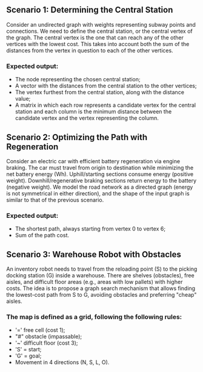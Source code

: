 ## Scenario 1: Determining the Central Station
Consider an undirected graph with weights representing subway points and connections.
We need to define the central station, or the central vertex of the graph.
The central vertex is the one that can reach any of the other vertices with the lowest cost.
This takes into account both the sum of the distances from the vertex in question to each of the other vertices.
### Expected output:
- The node representing the chosen central station;
- A vector with the distances from the central station to the other vertices;
- The vertex furthest from the central station, along with the distance value;
- A matrix in which each row represents a candidate vertex for the central station and each column is the minimum distance between the candidate vertex and the vertex representing the column.
## Scenario 2: Optimizing the Path with Regeneration
Consider an electric car with efficient battery regeneration via engine braking. The car
must travel from origin to destination while minimizing the net battery energy (Wh). Uphill/starting sections consume energy (positive weight). Downhill/regenerative braking sections return energy to the battery (negative weight).
We model the road network as a directed graph (energy is not symmetrical in either direction), and
the shape of the input graph is similar to that of the previous scenario.
### Expected output:
- The shortest path, always starting from vertex 0 to vertex 6;
- Sum of the path cost.
## Scenario 3: Warehouse Robot with Obstacles
An inventory robot needs to travel from the reloading point (S) to the picking docking station (G)
inside a warehouse. There are shelves (obstacles), free aisles, and difficult floor areas
(e.g., areas with low pallets) with higher costs. The idea is to propose a graph search mechanism
that allows finding the lowest-cost path from S to G, avoiding
obstacles and preferring "cheap" aisles.
### The map is defined as a grid, following the following rules:
- '=' free cell (cost 1);
- "#" obstacle (impassable);
- '~' difficult floor (cost 3);
- 'S' = start;
- 'G' = goal;
- Movement in 4 directions (N, S, L, O).
